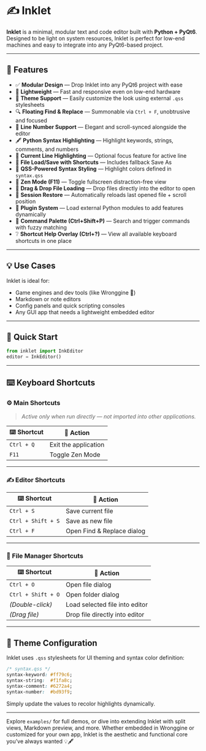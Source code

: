 

# ✍️ Inklet

**Inklet** is a minimal, modular text and code editor built with **Python + PyQt6**. Designed to be light on system resources, Inklet is perfect for low-end machines and easy to integrate into any PyQt6-based project.

---


## 🧩 Features

- ✅ **Modular Design** — Drop Inklet into any PyQt6 project with ease  
- 🚀 **Lightweight** — Fast and responsive even on low-end hardware  
- 🎨 **Theme Support** — Easily customize the look using external `.qss` stylesheets  
- 🔍 **Floating Find & Replace** — Summonable via `Ctrl + F`, unobtrusive and focused  
- 🧮 **Line Number Support** — Elegant and scroll-synced alongside the editor  
- 🖋️ **Python Syntax Highlighting** — Highlight keywords, strings, comments, and numbers  
- 📄 **Current Line Highlighting** — Optional focus feature for active line  
- 💾 **File Load/Save with Shortcuts** — Includes fallback Save As  
- 🎨 **QSS-Powered Syntax Styling** — Highlight colors defined in `syntax.qss`  
- 🧘 **Zen Mode (F11)** — Toggle fullscreen distraction-free view  
- 📂 **Drag & Drop File Loading** — Drop files directly into the editor to open  
- 🔄 **Session Restore** — Automatically reloads last opened file + scroll position  
- 🔌 **Plugin System** — Load external Python modules to add features dynamically  
- 🔮 **Command Palette (Ctrl+Shift+P)** — Search and trigger commands with fuzzy matching  
- ❔ **Shortcut Help Overlay (Ctrl+?)** — View all available keyboard shortcuts in one place  


---

## 💡 Use Cases

Inklet is ideal for:
- Game engines and dev tools (like Wronggine 🧪)
- Markdown or note editors
- Config panels and quick scripting consoles
- Any GUI app that needs a lightweight embedded editor

---

## 🚀 Quick Start

```python
from inklet import InkEditor
editor = InkEditor()
```

---

## ⌨️ Keyboard Shortcuts

### ⚙️ Main Shortcuts
> _Active only when run directly — not imported into other applications._

| ⌨️ Shortcut        | 🚀 Action               |
|-------------------|------------------------|
| `Ctrl + Q`        | Exit the application    |
| `F11`             | Toggle Zen Mode         |

---

### ✍️ Editor Shortcuts

| ⌨️ Shortcut        | 📄 Action               |
|-------------------|------------------------|
| `Ctrl + S`        | Save current file       |
| `Ctrl + Shift + S`| Save as new file        |
| `Ctrl + F`        | Open Find & Replace dialog |

---

### 📁 File Manager Shortcuts

| ⌨️ Shortcut        | 📂 Action                     |
|-------------------|------------------------------|
| `Ctrl + O`        | Open file dialog              |
| `Ctrl + Shift + O`| Open folder dialog            |
| *(Double-click)*  | Load selected file into editor |
| *(Drag file)*     | Drop file directly into editor |

---

## 🎨 Theme Configuration

Inklet uses `.qss` stylesheets for UI theming and syntax color definition:

```css
/* syntax.qss */
syntax-keyword: #ff79c6;
syntax-string:  #f1fa8c;
syntax-comment: #6272a4;
syntax-number:  #bd93f9;
```

Simply update the values to recolor highlights dynamically.

---

Explore `examples/` for full demos, or dive into extending Inklet with split views, Markdown preview, and more. Whether embedded in Wronggine or customized for your own app, Inklet is the aesthetic and functional core you’ve always wanted 💡🖋️
